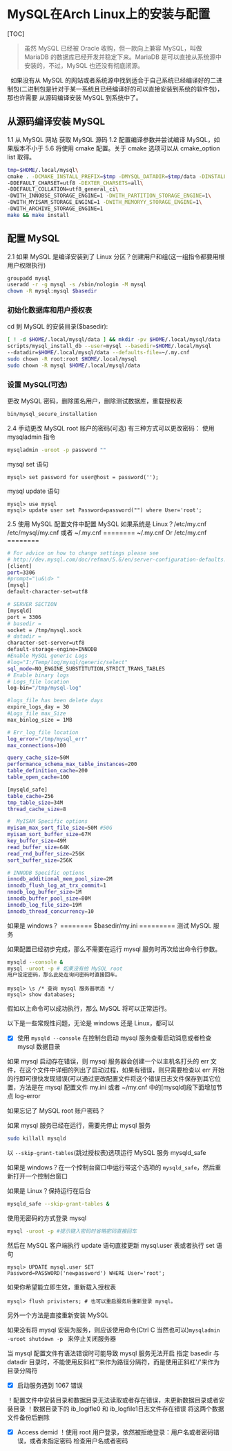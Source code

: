 #  MySQL在Arch Linux上的安装与配置
[TOC]

>虽然 MySQL 已经被 Oracle 收购，但一款向上兼容 MySQL，叫做 MariaDB 的数据库已经开发并稳定下来。MariaDB 是可以直接从系统源中安装的，不过，MySQL 也还没有彻底闭源。

 &nbsp;&nbsp;如果没有从 MySQL 的网站或者系统源中找到适合于自己系统已经编译好的二进制包(二进制包是针对于某一系统且已经编译好的可以直接安装到系统的软件包)，那也许需要 从源码编译安装 MySQL 到系统中了。

## 从源码编译安装 MySQL
1.1 从 MySQL 网站 获取 MySQL 源码
1.2 配置编译参数并尝试编译 MySQL，如果版本不小于 5.6 将使用 cmake 配置。关于 cmake 选项可以从 cmake_option list 取得。

```Bash
tmp=$HOME/.local/mysql\
cmake . -DCMAKE_INSTALL_PREFIX=$tmp -DMYSQL_DATADIR=$tmp/data -DINSTALL_BINDIR=$HOME/bin\
-DDEFAULT_CHARSET=utf8 -DEXTER_CHARSETS=all\
-DDEFAULT_COLLATION=utf8_general_ci\
-DWITH_INNOBSE_STORAGE_ENGINE=1 -DWITH_PARTITION_STORAGE_ENGINE=1\
-DWITH_MYISAM_STORAGE_ENGINE=1 -DWITH_MEMORYY_STORAGE_ENGINE=1\
-DWITH_ARCHIVE_STORAGE_ENGINE=1
make && make install
```

## 配置 MySQL
 2.1 如果 MySQL 是编译安装到了 Linux 分区？创建用户和组(这一组指令都要用根用户权限执行)

```Bash
groupadd mysql
useradd -r -g mysql -s /sbin/nologin -M mysql
chown -R mysql:mysql $basedir
```

### 初始化数据库和用户授权表

cd 到 MySQL 的安装目录($basedir):
```Bash
[ ! -d $HOME/.local/mysql/data ] && mkdir -pv $HOME/.local/mysql/data
scripts/mysql_install_db --user=mysql --basedir=$HOME/.local/mysql
--datadir=$HOME/.local/mysql/data --defaults-file=~/.my.cnf
sudo chown -R root:root $HOME/.local/mysql
sudo chown -R mysql $HOME/.local/mysql/data
```

### 设置 MySQL(可选)
更改 MySQL 密码，删除匿名用户，删除测试数据库，重载授权表
```Bash
bin/mysql_secure_installation
```

2.4 手动更改 MySQL root 账户的密码(可选)
有三种方式可以更改密码：
使用mysqladmin 指令

```Bash
mysqladmin -uroot -p password ""
```

mysql set 语句
```mysql
mysql> set password for user@host = password('');
```

mysql update 语句
```mysql
mysql> use mysql
mysql> update user set Password=password("") where User='root';
```

2.5 使用 MySQL 配置文件中配置 MySQL
如果系统是 Linux？/etc/my.cnf /etc/mysql/my.cnf 或者 ~/.my.cnf
======== ~/.my.cnf Or /etc/my.cnf ========

```Bash
# For advice on how to change settings please see
# http://dev.mysql.com/doc/refman/5.6/en/server-configuration-defaults.html
[client]
port=3306
#prompt="\u&\d> "
[mysql]
default-character-set=utf8

# SERVER SECTION
[mysqld]
port = 3306
# basedir = 
socket = /tmp/mysql.sock
# datadir =  
character-set-server=utf8
default-storage-engine=INNODB
#Enable MySQL generic Logs
#log="I:/Temp/log/mysql/generic/select"
sql_mode=NO_ENGINE_SUBSTITUTION,STRICT_TRANS_TABLES 
# Enable binary logs
# Logs_file location
log-bin="/tmp/mysql-log"

#logs_file has been delete days
expire_logs_day = 30
#Logs_file max_Size
max_binlog_size = 1MB

# Err_log_file location
log_error="/tmp/mysql_err"
max_connections=100

query_cache_size=50M
performance_schema_max_table_instances=200
table_definition_cache=200
table_open_cache=100

[mysqld_safe]
table_cache=256
tmp_table_size=34M
thread_cache_size=8

#  MyISAM Specific options
myisam_max_sort_file_size=50M #50G
myisam_sort_buffer_size=67M
key_buffer_size=49M
read_buffer_size=64K
read_rnd_buffer_size=256K
sort_buffer_size=256K

# INNODB Specific options  
innodb_additional_mem_pool_size=2M
innodb_flush_log_at_trx_commit=1
nnodb_log_buffer_size=1M
innodb_buffer_pool_size=80M
innodb_log_file_size=19M
innodb_thread_concurrency=10
```

如果是 windows？
======== $basedir/my.ini =========
测试 MySQL 服务

如果配置已经初步完成，那么不需要在运行 mysql 服务时再次给出命令行参数。

```Bash
mysqld --console & 
mysql -uroot -p # 如果没有给 MySQL root
用户设定密码，那么此处在询问密码时直接回车。
```

```mysql
mysql> \s /* 查询 mysql 服务器状态 */
mysql> show databases;
```

假如以上命令可以成功执行，那么 MySQL 将可以正常运行。

以下是一些常规性问题，无论是 windows 还是 Linux，都可以

- [x] 使用 ```mysqld --console``` 在控制台启动 mysql 服务查看启动消息或者检查 mysql 数据目录
 
如果 mysql 启动存在错误，则 mysql 服务器会创建一个以主机名打头的 err 文件，在这个文件中详细的列出了启动过程，如果有错误，则只需要检查以 err 开始的行即可很快发现错误(可以通过更改配置文件将这个错误日志文件保存到其它位置，方法是在 mysql 配置文件 my.ini 或者 ~/my.cnf 中的[mysqld]段下面增加节点 log-error

如果忘记了 MySQL root 账户密码？

如果 mysql 服务已经在运行，需要先停止 mysql 服务
```Bash
sudo killall mysqld
```

以 ```--skip-grant-tables```(跳过授权表)选项运行 MySQL 服务 mysqld_safe

如果是 windows？在一个控制台窗口中运行带这个选项的 ```mysqld_safe```，然后重新打开一个控制台窗口

如果是 Linux？保持运行在后台
```Bash
mysqld_safe --skip-grant-tables &
```

使用无密码的方式登录 mysql
```Bash
mysql -uroot -p #提示键入密码时省略密码直接回车
```

然后在 MySQL 客户端执行 update 语句直接更新 mysql.user 表或者执行 set 语句
```mysql
mysql> UPDATE mysql.user SET
Password=PASSWORD('newpassword') WHERE User='root';
```

如果你希望能立即生效，重新载入授权表
```mysql
mysql> flush privisters; # 也可以重启服务后重新登录 mysql。
```

另外一个方法是直接重新安装 MySQL

如果没有将 mysql 安装为服务，则应该使用命令(Ctrl C 当然也可以)```mysqladmin -uroot shutdown -p ``` 来停止关闭服务器

当 mysql 配置文件有语法错误时可能导致 mysql 服务无法开启
指定 basedir 与 datadir 目录时，不能使用反斜杠'\'来作为路径分隔符，而是使用正斜杠'/'来作为目录分隔符

- [x] 启动服务遇到 1067 错误

！配置文件中安装目录和数据目录无法读取或者存在错误，未更新数据目录或者安装目录
！数据目录下的 ib_logifle0 和 ib_logfile1日志文件存在错误
将这两个数据文件备份后删除

- [x] Access demid
！使用 root 用户登录，依然被拒绝登录：用户名或者密码错误，或者未指定密码
检查用户名或者密码

